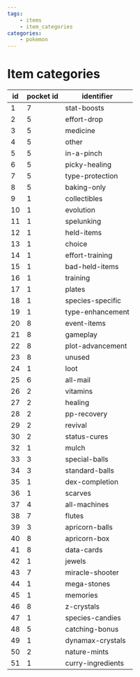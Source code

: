 ```yaml
---
tags:
    - items
    - item_categories
categories:
    - pokemon
---
```


# Item categories

| id | pocket id |    identifier     |
|----|-----------|-------------------|
| 1  | 7         | stat-boosts       |
| 2  | 5         | effort-drop       |
| 3  | 5         | medicine          |
| 4  | 5         | other             |
| 5  | 5         | in-a-pinch        |
| 6  | 5         | picky-healing     |
| 7  | 5         | type-protection   |
| 8  | 5         | baking-only       |
| 9  | 1         | collectibles      |
| 10 | 1         | evolution         |
| 11 | 1         | spelunking        |
| 12 | 1         | held-items        |
| 13 | 1         | choice            |
| 14 | 1         | effort-training   |
| 15 | 1         | bad-held-items    |
| 16 | 1         | training          |
| 17 | 1         | plates            |
| 18 | 1         | species-specific  |
| 19 | 1         | type-enhancement  |
| 20 | 8         | event-items       |
| 21 | 8         | gameplay          |
| 22 | 8         | plot-advancement  |
| 23 | 8         | unused            |
| 24 | 1         | loot              |
| 25 | 6         | all-mail          |
| 26 | 2         | vitamins          |
| 27 | 2         | healing           |
| 28 | 2         | pp-recovery       |
| 29 | 2         | revival           |
| 30 | 2         | status-cures      |
| 32 | 1         | mulch             |
| 33 | 3         | special-balls     |
| 34 | 3         | standard-balls    |
| 35 | 1         | dex-completion    |
| 36 | 1         | scarves           |
| 37 | 4         | all-machines      |
| 38 | 7         | flutes            |
| 39 | 3         | apricorn-balls    |
| 40 | 8         | apricorn-box      |
| 41 | 8         | data-cards        |
| 42 | 1         | jewels            |
| 43 | 7         | miracle-shooter   |
| 44 | 1         | mega-stones       |
| 45 | 1         | memories          |
| 46 | 8         | z-crystals        |
| 47 | 1         | species-candies   |
| 48 | 5         | catching-bonus    |
| 49 | 1         | dynamax-crystals  |
| 50 | 2         | nature-mints      |
| 51 | 1         | curry-ingredients |
